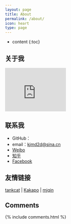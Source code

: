 ```yaml
---
layout: page
title: About
permalink: /about/
icon: heart
type: page
---
```


* content
{:toc}

## 关于我

<iframe src="https://githubbadge.appspot.com/CrisJk" style="border: 0;height: 142px;width: 200px;overflow: hidden;" frameBorder="0"></iframe>


## 联系我

* GitHub：
* email：kjmd2d@sina.cn
* [Weibo](http://weibo.com/1739397143/)
* [知乎](https://www.zhihu.com/people/kuangjun-81)
* [Facebook](https://www.facebook.com/jun.kuang.338)


## 友情链接

[tankcat](http://tankcat2.com/) \| [Kakapo](https://drifloon.github.io/) \| [mjqin](http://mjqin.github.io/)
## Comments

{% include comments.html %}
